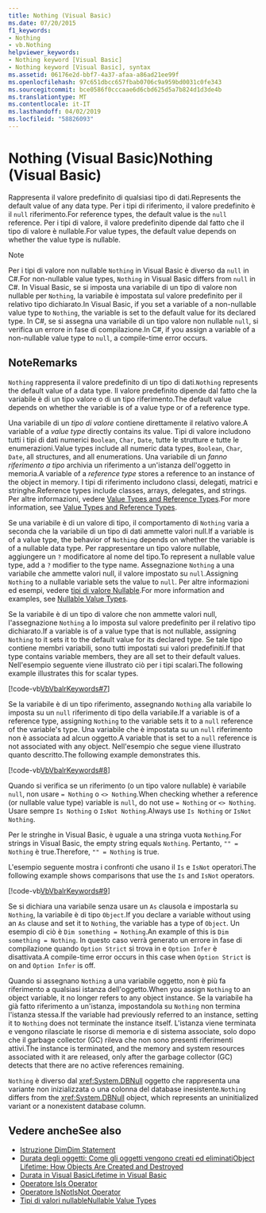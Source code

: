 ```yaml
---
title: Nothing (Visual Basic)
ms.date: 07/20/2015
f1_keywords:
- Nothing
- vb.Nothing
helpviewer_keywords:
- Nothing keyword [Visual Basic]
- Nothing keyword [Visual Basic], syntax
ms.assetid: 06176e2d-bbf7-4a37-afaa-a86ad21ee99f
ms.openlocfilehash: 97c651dbcc657fbab0706c9a959bd0031c0fe343
ms.sourcegitcommit: bce0586f0cccaae6d6cbd625d5a7b824d1d3de4b
ms.translationtype: MT
ms.contentlocale: it-IT
ms.lasthandoff: 04/02/2019
ms.locfileid: "58826093"
---
```

# <a name="nothing-visual-basic"></a><span data-ttu-id="530e4-102">Nothing (Visual Basic)</span><span class="sxs-lookup"><span data-stu-id="530e4-102">Nothing (Visual Basic)</span></span>
<span data-ttu-id="530e4-103">Rappresenta il valore predefinito di qualsiasi tipo di dati.</span><span class="sxs-lookup"><span data-stu-id="530e4-103">Represents the default value of any data type.</span></span> <span data-ttu-id="530e4-104">Per i tipi di riferimento, il valore predefinito è il `null` riferimento.</span><span class="sxs-lookup"><span data-stu-id="530e4-104">For reference types, the default value is the `null` reference.</span></span> <span data-ttu-id="530e4-105">Per i tipi di valore, il valore predefinito dipende dal fatto che il tipo di valore è nullable.</span><span class="sxs-lookup"><span data-stu-id="530e4-105">For value types, the default value depends on whether the value type is nullable.</span></span>  
  
> [!NOTE]
>  <span data-ttu-id="530e4-106">Per i tipi di valore non nullable `Nothing` in Visual Basic è diverso da `null` in C#.</span><span class="sxs-lookup"><span data-stu-id="530e4-106">For non-nullable value types, `Nothing` in Visual Basic differs from `null` in C#.</span></span> <span data-ttu-id="530e4-107">In Visual Basic, se si imposta una variabile di un tipo di valore non nullable per `Nothing`, la variabile è impostata sul valore predefinito per il relativo tipo dichiarato.</span><span class="sxs-lookup"><span data-stu-id="530e4-107">In Visual Basic, if you set a variable of a non-nullable value type to `Nothing`, the variable is set to the default value for its declared type.</span></span> <span data-ttu-id="530e4-108">In C#, se si assegna una variabile di un tipo valore non nullable `null`, si verifica un errore in fase di compilazione.</span><span class="sxs-lookup"><span data-stu-id="530e4-108">In C#, if you assign a variable of a non-nullable value type to `null`, a compile-time error occurs.</span></span>  
  
## <a name="remarks"></a><span data-ttu-id="530e4-109">Note</span><span class="sxs-lookup"><span data-stu-id="530e4-109">Remarks</span></span>  
 <span data-ttu-id="530e4-110">`Nothing` rappresenta il valore predefinito di un tipo di dati.</span><span class="sxs-lookup"><span data-stu-id="530e4-110">`Nothing` represents the default value of a data type.</span></span> <span data-ttu-id="530e4-111">Il valore predefinito dipende dal fatto che la variabile è di un tipo valore o di un tipo riferimento.</span><span class="sxs-lookup"><span data-stu-id="530e4-111">The default value depends on whether the variable is of a value type or of a reference type.</span></span>  
  
 <span data-ttu-id="530e4-112">Una variabile di un *tipo di valore* contiene direttamente il relativo valore.</span><span class="sxs-lookup"><span data-stu-id="530e4-112">A variable of a *value type* directly contains its value.</span></span> <span data-ttu-id="530e4-113">Tipi di valore includono tutti i tipi di dati numerici `Boolean`, `Char`, `Date`, tutte le strutture e tutte le enumerazioni.</span><span class="sxs-lookup"><span data-stu-id="530e4-113">Value types include all numeric data types, `Boolean`, `Char`, `Date`, all structures, and all enumerations.</span></span> <span data-ttu-id="530e4-114">Una variabile di un *fanno riferimento a tipo* archivia un riferimento a un'istanza dell'oggetto in memoria.</span><span class="sxs-lookup"><span data-stu-id="530e4-114">A variable of a *reference type* stores a reference to an instance of the object in memory.</span></span> <span data-ttu-id="530e4-115">I tipi di riferimento includono classi, delegati, matrici e stringhe.</span><span class="sxs-lookup"><span data-stu-id="530e4-115">Reference types include classes, arrays, delegates, and strings.</span></span> <span data-ttu-id="530e4-116">Per altre informazioni, vedere [Value Types and Reference Types](../../visual-basic/programming-guide/language-features/data-types/value-types-and-reference-types.md).</span><span class="sxs-lookup"><span data-stu-id="530e4-116">For more information, see [Value Types and Reference Types](../../visual-basic/programming-guide/language-features/data-types/value-types-and-reference-types.md).</span></span>  
  
 <span data-ttu-id="530e4-117">Se una variabile è di un valore di tipo, il comportamento di `Nothing` varia a seconda che la variabile di un tipo di dati ammette valori null.</span><span class="sxs-lookup"><span data-stu-id="530e4-117">If a variable is of a value type, the behavior of `Nothing` depends on whether the variable is of a nullable data type.</span></span> <span data-ttu-id="530e4-118">Per rappresentare un tipo valore nullable, aggiungere un `?` modificatore al nome del tipo.</span><span class="sxs-lookup"><span data-stu-id="530e4-118">To represent a nullable value type, add a `?` modifier to the type name.</span></span> <span data-ttu-id="530e4-119">Assegnazione `Nothing` a una variabile che ammette valori null, il valore impostato su `null`.</span><span class="sxs-lookup"><span data-stu-id="530e4-119">Assigning `Nothing` to a nullable variable sets the value to `null`.</span></span> <span data-ttu-id="530e4-120">Per altre informazioni ed esempi, vedere [tipi di valore Nullable](../../visual-basic/programming-guide/language-features/data-types/nullable-value-types.md).</span><span class="sxs-lookup"><span data-stu-id="530e4-120">For more information and examples, see [Nullable Value Types](../../visual-basic/programming-guide/language-features/data-types/nullable-value-types.md).</span></span>  
  
 <span data-ttu-id="530e4-121">Se la variabile è di un tipo di valore che non ammette valori null, l'assegnazione `Nothing` a lo imposta sul valore predefinito per il relativo tipo dichiarato.</span><span class="sxs-lookup"><span data-stu-id="530e4-121">If a variable is of a value type that is not nullable, assigning `Nothing` to it sets it to the default value for its declared type.</span></span> <span data-ttu-id="530e4-122">Se tale tipo contiene membri variabili, sono tutti impostati sui valori predefiniti.</span><span class="sxs-lookup"><span data-stu-id="530e4-122">If that type contains variable members, they are all set to their default values.</span></span> <span data-ttu-id="530e4-123">Nell'esempio seguente viene illustrato ciò per i tipi scalari.</span><span class="sxs-lookup"><span data-stu-id="530e4-123">The following example illustrates this for scalar types.</span></span>  
  
 [!code-vb[VbVbalrKeywords#7](~/samples/snippets/visualbasic/VS_Snippets_VBCSharp/VbVbalrKeywords/VB/Class2.vb#7)]  
  
 <span data-ttu-id="530e4-124">Se la variabile è di un tipo riferimento, assegnando `Nothing` alla variabile lo imposta su un `null` riferimento di tipo della variabile.</span><span class="sxs-lookup"><span data-stu-id="530e4-124">If a variable is of a reference type, assigning `Nothing` to the variable sets it to a `null` reference of the variable's type.</span></span> <span data-ttu-id="530e4-125">Una variabile che è impostata su un `null` riferimento non è associata ad alcun oggetto.</span><span class="sxs-lookup"><span data-stu-id="530e4-125">A variable that is set to a `null` reference is not associated with any object.</span></span> <span data-ttu-id="530e4-126">Nell'esempio che segue viene illustrato quanto descritto.</span><span class="sxs-lookup"><span data-stu-id="530e4-126">The following example demonstrates this.</span></span>  
  
 [!code-vb[VbVbalrKeywords#8](~/samples/snippets/visualbasic/VS_Snippets_VBCSharp/VbVbalrKeywords/VB/class3.vb#8)]  
  
 <span data-ttu-id="530e4-127">Quando si verifica se un riferimento (o un tipo valore nullable) è variabile `null`, non usare `= Nothing` o `<> Nothing`.</span><span class="sxs-lookup"><span data-stu-id="530e4-127">When checking whether a reference (or nullable value type) variable is `null`, do not use `= Nothing` or `<> Nothing`.</span></span> <span data-ttu-id="530e4-128">Usare sempre `Is Nothing` o `IsNot Nothing`.</span><span class="sxs-lookup"><span data-stu-id="530e4-128">Always use `Is Nothing` or `IsNot Nothing`.</span></span>  
  
 <span data-ttu-id="530e4-129">Per le stringhe in Visual Basic, è uguale a una stringa vuota `Nothing`.</span><span class="sxs-lookup"><span data-stu-id="530e4-129">For strings in Visual Basic, the empty string equals `Nothing`.</span></span> <span data-ttu-id="530e4-130">Pertanto, `"" = Nothing` è true.</span><span class="sxs-lookup"><span data-stu-id="530e4-130">Therefore, `"" = Nothing` is true.</span></span>  
  
 <span data-ttu-id="530e4-131">L'esempio seguente mostra i confronti che usano il `Is` e `IsNot` operatori.</span><span class="sxs-lookup"><span data-stu-id="530e4-131">The following example shows comparisons that use the `Is` and `IsNot` operators.</span></span>  
  
 [!code-vb[VbVbalrKeywords#9](~/samples/snippets/visualbasic/VS_Snippets_VBCSharp/VbVbalrKeywords/VB/Class4.vb#9)]  
  
 <span data-ttu-id="530e4-132">Se si dichiara una variabile senza usare un `As` clausola e impostarla su `Nothing`, la variabile è di tipo `Object`.</span><span class="sxs-lookup"><span data-stu-id="530e4-132">If you declare a variable without using an `As` clause and set it to `Nothing`, the variable has a type of `Object`.</span></span> <span data-ttu-id="530e4-133">Un esempio di ciò è `Dim something = Nothing`.</span><span class="sxs-lookup"><span data-stu-id="530e4-133">An example of this is `Dim something = Nothing`.</span></span> <span data-ttu-id="530e4-134">In questo caso verrà generato un errore in fase di compilazione quando `Option Strict` si trova in e `Option Infer` è disattivata.</span><span class="sxs-lookup"><span data-stu-id="530e4-134">A compile-time error occurs in this case when `Option Strict` is on and `Option Infer` is off.</span></span>  
  
 <span data-ttu-id="530e4-135">Quando si assegnano `Nothing` a una variabile oggetto, non è più fa riferimento a qualsiasi istanza dell'oggetto.</span><span class="sxs-lookup"><span data-stu-id="530e4-135">When you assign `Nothing` to an object variable, it no longer refers to any object instance.</span></span> <span data-ttu-id="530e4-136">Se la variabile ha già fatto riferimento a un'istanza, impostandola su `Nothing` non termina l'istanza stessa.</span><span class="sxs-lookup"><span data-stu-id="530e4-136">If the variable had previously referred to an instance, setting it to `Nothing` does not terminate the instance itself.</span></span> <span data-ttu-id="530e4-137">L'istanza viene terminata e vengono rilasciate le risorse di memoria e di sistema associate, solo dopo che il garbage collector (GC) rileva che non sono presenti riferimenti attivi.</span><span class="sxs-lookup"><span data-stu-id="530e4-137">The instance is terminated, and the memory and system resources associated with it are released, only after the garbage collector (GC) detects that there are no active references remaining.</span></span>  
  
 <span data-ttu-id="530e4-138">`Nothing` è diverso dal <xref:System.DBNull> oggetto che rappresenta una variante non inizializzata o una colonna del database inesistente.</span><span class="sxs-lookup"><span data-stu-id="530e4-138">`Nothing` differs from the <xref:System.DBNull> object, which represents an uninitialized variant or a nonexistent database column.</span></span>  
  
## <a name="see-also"></a><span data-ttu-id="530e4-139">Vedere anche</span><span class="sxs-lookup"><span data-stu-id="530e4-139">See also</span></span>

- [<span data-ttu-id="530e4-140">Istruzione Dim</span><span class="sxs-lookup"><span data-stu-id="530e4-140">Dim Statement</span></span>](../../visual-basic/language-reference/statements/dim-statement.md)
- [<span data-ttu-id="530e4-141">Durata degli oggetti: Come gli oggetti vengono creati ed eliminati</span><span class="sxs-lookup"><span data-stu-id="530e4-141">Object Lifetime: How Objects Are Created and Destroyed</span></span>](../../visual-basic/programming-guide/language-features/objects-and-classes/object-lifetime-how-objects-are-created-and-destroyed.md)
- [<span data-ttu-id="530e4-142">Durata in Visual Basic</span><span class="sxs-lookup"><span data-stu-id="530e4-142">Lifetime in Visual Basic</span></span>](../../visual-basic/programming-guide/language-features/declared-elements/lifetime.md)
- [<span data-ttu-id="530e4-143">Operatore Is</span><span class="sxs-lookup"><span data-stu-id="530e4-143">Is Operator</span></span>](../../visual-basic/language-reference/operators/is-operator.md)
- [<span data-ttu-id="530e4-144">Operatore IsNot</span><span class="sxs-lookup"><span data-stu-id="530e4-144">IsNot Operator</span></span>](../../visual-basic/language-reference/operators/isnot-operator.md)
- [<span data-ttu-id="530e4-145">Tipi di valori nullable</span><span class="sxs-lookup"><span data-stu-id="530e4-145">Nullable Value Types</span></span>](../../visual-basic/programming-guide/language-features/data-types/nullable-value-types.md)
